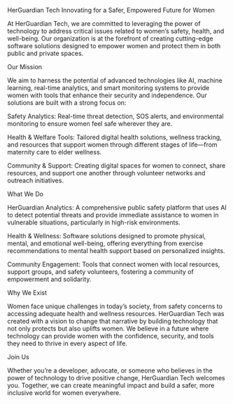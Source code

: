 HerGuardian Tech
Innovating for a Safer, Empowered Future for Women

At HerGuardian Tech, we are committed to leveraging the power of technology to address critical issues related to women’s safety, health, and well-being. Our organization is at the forefront of creating cutting-edge software solutions designed to empower women and protect them in both public and private spaces.

Our Mission

We aim to harness the potential of advanced technologies like AI, machine learning, real-time analytics, and smart monitoring systems to provide women with tools that enhance their security and independence. Our solutions are built with a strong focus on:

Safety Analytics: Real-time threat detection, SOS alerts, and environmental monitoring to ensure women feel safe wherever they are.

Health & Welfare Tools: Tailored digital health solutions, wellness tracking, and resources that support women through different stages of life—from maternity care to elder wellness.

Community & Support: Creating digital spaces for women to connect, share resources, and support one another through volunteer networks and outreach initiatives.


What We Do

HerGuardian Analytics: A comprehensive public safety platform that uses AI to detect potential threats and provide immediate assistance to women in vulnerable situations, particularly in high-risk environments.

Health & Wellness: Software solutions designed to promote physical, mental, and emotional well-being, offering everything from exercise recommendations to mental health support based on personalized insights.

Community Engagement: Tools that connect women with local resources, support groups, and safety volunteers, fostering a community of empowerment and solidarity.


Why We Exist

Women face unique challenges in today’s society, from safety concerns to accessing adequate health and wellness resources. HerGuardian Tech was created with a vision to change that narrative by building technology that not only protects but also uplifts women. We believe in a future where technology can provide women with the confidence, security, and tools they need to thrive in every aspect of life.

Join Us

Whether you’re a developer, advocate, or someone who believes in the power of technology to drive positive change, HerGuardian Tech welcomes you. Together, we can create meaningful impact and build a safer, more inclusive world for women everywhere.
